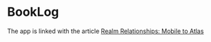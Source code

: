 # BookLog
The app is linked with the article [Realm Relationships: Mobile to Atlas](https://hennasingh.medium.com/62ccf9091ea9)
